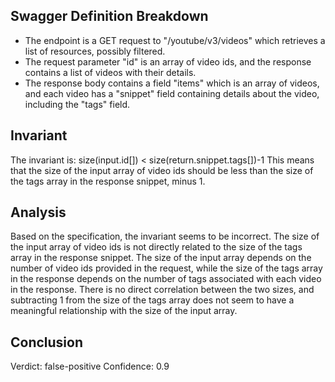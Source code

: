 ## Swagger Definition Breakdown
- The endpoint is a GET request to "/youtube/v3/videos" which retrieves a list of resources, possibly filtered.
- The request parameter "id" is an array of video ids, and the response contains a list of videos with their details.
- The response body contains a field "items" which is an array of videos, and each video has a "snippet" field containing details about the video, including the "tags" field.

## Invariant
The invariant is: size(input.id[]) < size(return.snippet.tags[])-1
This means that the size of the input array of video ids should be less than the size of the tags array in the response snippet, minus 1.

## Analysis
Based on the specification, the invariant seems to be incorrect. The size of the input array of video ids is not directly related to the size of the tags array in the response snippet. The size of the input array depends on the number of video ids provided in the request, while the size of the tags array in the response depends on the number of tags associated with each video in the response. There is no direct correlation between the two sizes, and subtracting 1 from the size of the tags array does not seem to have a meaningful relationship with the size of the input array.

## Conclusion
Verdict: false-positive
Confidence: 0.9

